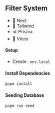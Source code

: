 ## Filter System

- 🚀 Next
- 🎨 Tailwind
- 📊 Prisma
- 🧪 Vitest

#### Setup

- Create `.env.local`

#### Install Dependencies

```bash
pnpm install
```

#### Seeding Database

```bash
pnpm run seed
```

